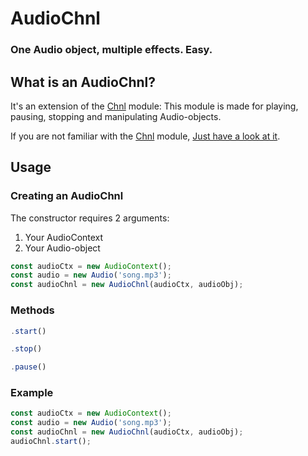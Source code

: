 # AudioChnl
### One Audio object, multiple effects. Easy.

## What is an AudioChnl?
It's an extension of the [Chnl](https://github.com/scriptify/Chnl) module: This module is made for playing, pausing, stopping and manipulating Audio-objects.

If you are not familiar with the [Chnl](https://github.com/scriptify/Chnl) module, [Just have a look at it](https://github.com/scriptify/Chnl).
## Usage
### Creating an AudioChnl
The constructor requires 2 arguments:
1. Your AudioContext
2. Your Audio-object

```javascript
const audioCtx = new AudioContext();
const audio = new Audio('song.mp3');
const audioChnl = new AudioChnl(audioCtx, audioObj);
```

### Methods
```javascript
.start()
```
```javascript
.stop()
```
```javascript
.pause()
```
### Example
```javascript
const audioCtx = new AudioContext();
const audio = new Audio('song.mp3');
const audioChnl = new AudioChnl(audioCtx, audioObj);
audioChnl.start();
```
